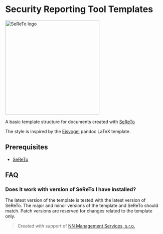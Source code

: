 # Security Reporting Tool Templates

<picture>
  <source media="(prefers-color-scheme: dark)" srcset="https://raw.githubusercontent.com/s3r3t0/sereto/main/docs/assets/logo/sereto_block_white.svg">
  <source media="(prefers-color-scheme: light)" srcset="https://raw.githubusercontent.com/s3r3t0/sereto/main/docs/assets/logo/sereto_block_black.svg">
  <img src="https://raw.githubusercontent.com/s3r3t0/sereto/main/docs/assets/logo/sereto_block_black.svg" alt="SeReTo logo" height="300"/>
</picture>

A basic template structure for documents created with [SeReTo](https://github.com/s3r3t0/sereto)

The style is inspired by the [Eisvogel](https://github.com/Wandmalfarbe/pandoc-latex-template) pandoc LaTeX template.

## Prerequisites

- [SeReTo](https://sereto.s4n.cz/getting_started/installation/)

## FAQ

### Does it work with version of SeReTo I have installed?

The latest version of the template is tested with the latest version of SeReTo.
The major and minor versions of the template and SeReTo should match.
Patch versions are reserved for changes related to the template only.

> Created with support of [NN Management Services, s.r.o.](https://www.nn.cz/kariera/en/nn-digital-hub/)
